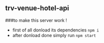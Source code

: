 ## trv-venue-hotel-api  
###to make this server work ! 
- first of all donload its dependencies `npm i`
- after donload done simply run `npm start`